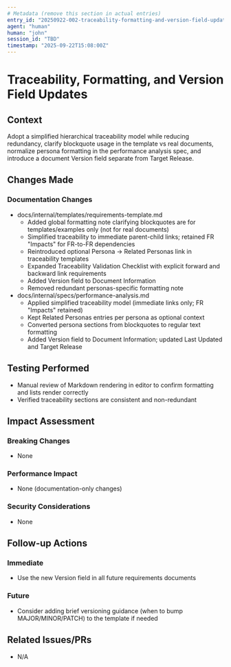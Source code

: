 ```yaml
---
# Metadata (remove this section in actual entries)
entry_id: "20250922-002-traceability-formatting-and-version-field-updates"
agent: "human"
human: "john"
session_id: "TBD"
timestamp: "2025-09-22T15:08:00Z"
---
```


# Traceability, Formatting, and Version Field Updates

## Context
Adopt a simplified hierarchical traceability model while reducing redundancy, clarify blockquote usage in the template vs real documents, normalize persona formatting in the performance analysis spec, and introduce a document Version field separate from Target Release.

## Changes Made

### Documentation Changes
- docs/internal/templates/requirements-template.md
  - Added global formatting note clarifying blockquotes are for templates/examples only (not for real documents)
  - Simplified traceability to immediate parent-child links; retained FR "Impacts" for FR-to-FR dependencies
  - Reintroduced optional Persona → Related Personas link in traceability templates
  - Expanded Traceability Validation Checklist with explicit forward and backward link requirements
  - Added Version field to Document Information
  - Removed redundant personas-specific formatting note
- docs/internal/specs/performance-analysis.md
  - Applied simplified traceability model (immediate links only; FR "Impacts" retained)
  - Kept Related Personas entries per persona as optional context
  - Converted persona sections from blockquotes to regular text formatting
  - Added Version field to Document Information; updated Last Updated and Target Release

## Testing Performed
- Manual review of Markdown rendering in editor to confirm formatting and lists render correctly
- Verified traceability sections are consistent and non-redundant

## Impact Assessment
### Breaking Changes
- None

### Performance Impact
- None (documentation-only changes)

### Security Considerations
- None

## Follow-up Actions
### Immediate
- Use the new Version field in all future requirements documents

### Future
- Consider adding brief versioning guidance (when to bump MAJOR/MINOR/PATCH) to the template if needed

## Related Issues/PRs
- N/A


